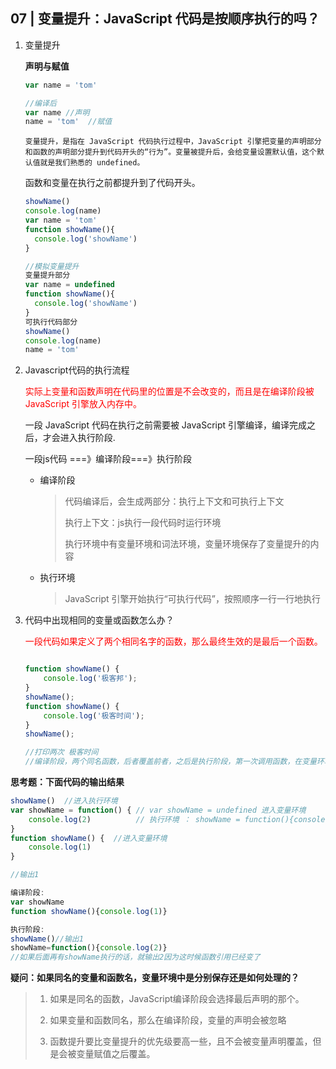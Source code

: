 ## 07 | 变量提升：JavaScript 代码是按顺序执行的吗？

1. 变量提升

   **声明与赋值**

   ```javascript
   var name = 'tom'  
   
   //编译后
   var name //声明
   name = 'tom'  //赋值
   ```

   `变量提升，是指在 JavaScript 代码执行过程中，JavaScript 引擎把变量的声明部分和函数的声明部分提升到代码开头的“行为”。变量被提升后，会给变量设置默认值，这个默认值就是我们熟悉的 undefined。`

   函数和变量在执行之前都提升到了代码开头。

   ```javascript
   showName()
   console.log(name)
   var name = 'tom'
   function showName(){
     console.log('showName')
   }
   
   //模拟变量提升
   变量提升部分
   var name = undefined
   function showName(){
     console.log('showName')
   }
   可执行代码部分
   showName()
   console.log(name)
   name = 'tom'
   ```

2. Javascript代码的执行流程

   <font color="red">实际上变量和函数声明在代码里的位置是不会改变的，而且是在编译阶段被 JavaScript 引擎放入内存中。</font>

   一段 JavaScript 代码在执行之前需要被 JavaScript 引擎编译，编译完成之后，才会进入执行阶段.

   一段js代码 ===》编译阶段===》执行阶段

   - 编译阶段

     > 代码编译后，会生成两部分：执行上下文和可执行上下文
     >
     > 执行上下文：js执行一段代码时运行环境
     >
     > 执行环境中有变量环境和词法环境，变量环境保存了变量提升的内容

   - 执行环境

     > JavaScript 引擎开始执行“可执行代码”，按照顺序一行一行地执行

3. 代码中出现相同的变量或函数怎么办？

   <font color="red">一段代码如果定义了两个相同名字的函数，那么最终生效的是最后一个函数。</font>

   ```javascript
   
   function showName() {
       console.log('极客邦');
   }
   showName();
   function showName() {
       console.log('极客时间');
   }
   showName(); 
   
   //打印两次 极客时间
   //编译阶段，两个同名函数，后者覆盖前者，之后是执行阶段，第一次调用函数，在变量环境中找到的也是第二个函数，所以调用的也是第二个
   
   ```

**思考题：下面代码的输出结果**

```javascript
showName()  //进入执行环境
var showName = function() { // var showName = undefined 进入变量环境
    console.log(2)			// 执行环境 ： showName = function(){console.log(2)}
}
function showName() {  //进入变量环境
    console.log(1)
}

//输出1

编译阶段:
var showName
function showName(){console.log(1)}

执行阶段:
showName()//输出1
showName=function(){console.log(2)}
//如果后面再有showName执行的话，就输出2因为这时候函数引用已经变了
```

**疑问：如果同名的变量和函数名，变量环境中是分别保存还是如何处理的？**

> 1. 如果是同名的函数，JavaScript编译阶段会选择最后声明的那个。
>
> 2. 如果变量和函数同名，那么在编译阶段，变量的声明会被忽略
>
> 3. 函数提升要比变量提升的优先级要高一些，且不会被变量声明覆盖，但是会被变量赋值之后覆盖。









